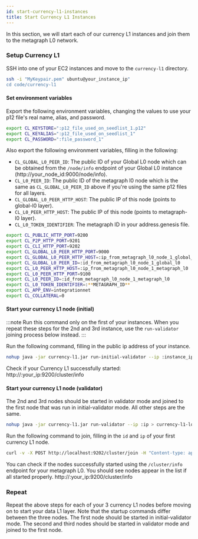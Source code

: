 ```yaml
---
id: start-currency-l1-instances
title: Start Currency L1 Instances
---
```


<intro-end />

In this section, we will start each of our currency L1 instances and join them to the metagraph L0 network. 

### Setup Currency L1
SSH into one of your EC2 instances and move to the `currency-l1` directory.

```bash
ssh -i "MyKeypair.pem" ubuntu@your_instance_ip"
cd code/currency-l1
```

#### Set environment variables
Export the following environment variables, changing the values to use your p12 file's real name, alias, and password. 
```bash
export CL_KEYSTORE=":p12_file_used_on_seedlist_1.p12"
export CL_KEYALIAS=":p12_file_used_on_seedlist_1"
export CL_PASSWORD=":file_password_1"
```

Also export the following environment variables, filling in the following:  
- `CL_GLOBAL_L0_PEER_ID`: The public ID of your Global L0 node which can be obtained from the `/node/info` endpoint of your Global L0 instance (http://your_node_id:9000/node/info). 
- `CL_L0_PEER_ID`: The public ID of the metagraph l0 node which is the same as `CL_GLOBAL_L0_PEER_ID` above if you're using the same p12 files for all layers.
- `CL_GLOBAL_L0_PEER_HTTP_HOST`: The public IP of this node (points to global-l0 layer). 
- `CL_L0_PEER_HTTP_HOST`: The public IP of this node (points to metagraph-l0 layer).
- `CL_L0_TOKEN_IDENTIFIER`: The metagraph ID in your address.genesis file.

```bash
export CL_PUBLIC_HTTP_PORT=9200
export CL_P2P_HTTP_PORT=9201
export CL_CLI_HTTP_PORT=9202
export CL_GLOBAL_L0_PEER_HTTP_PORT=9000
export CL_GLOBAL_L0_PEER_HTTP_HOST=:ip_from_metagraph_l0_node_1_global_l0
export CL_GLOBAL_L0_PEER_ID=:id_from_metagraph_l0_node_1_global_l0
export CL_L0_PEER_HTTP_HOST=:ip_from_metagraph_l0_node_1_metagraph_l0
export CL_L0_PEER_HTTP_PORT=9100
export CL_L0_PEER_ID=:id_from_metagraph_l0_node_1_metagraph_l0
export CL_L0_TOKEN_IDENTIFIER=:**METAGRAPH_ID**
export CL_APP_ENV=integrationnet
export CL_COLLATERAL=0
```

#### Start your currency L1 node (initial)
:::note
Run this command only on the first of your instances. When you repeat these steps for the 2nd and 3rd instance, use the `run-validator` joining process below instead.
:::

Run the following command, filling in the public ip address of your instance. 
```bash
nohup java -jar currency-l1.jar run-initial-validator --ip :instance_ip > metagprah-l1-logs.log 2>&1 &
```

Check if your Currency L1 successfully started:
http://:your_ip:9200/cluster/info

#### Start your currency L1 node (validator)
The 2nd and 3rd nodes should be started in validator mode and joined to the first node that was run in initial-validator mode. All other steps are the same. 

```bash
nohup java -jar currency-l1.jar run-validator --ip :ip > currency-l1-logs.log 2>&1 &
```

Run the following command to join, filling in the `id` and `ip` of your first currency L1 node. 
```bash
curl -v -X POST http://localhost:9202/cluster/join -H "Content-type: application/json" -d '{ "id":":id_from_currency_l1_1", "ip": ":ip_from_currency_l1", "p2pPort": 9201 }'
```

You can check if the nodes successfully started using the `/cluster/info` endpoint for your metagraph L0. You should see nodes appear in the list if all started properly. 
http://:your_ip:9200/cluster/info

### Repeat
Repeat the above steps for each of your 3 currency L1 nodes before moving on to start your data L1 layer. Note that the startup commands differ between the three nodes. The first node should be started in initial-validator mode. The second and third nodes should be started in validator mode and joined to the first node. 